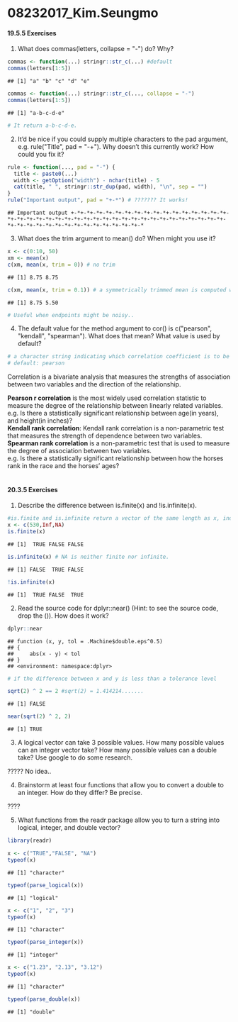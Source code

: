 # 08232017_Kim.Seungmo



#### 19.5.5 Exercises

1. What does commas(letters, collapse = "-") do? Why?

```r
commas <- function(...) stringr::str_c(...) #default
commas(letters[1:5])
```

```
## [1] "a" "b" "c" "d" "e"
```

```r
commas <- function(...) stringr::str_c(..., collapse = "-")
commas(letters[1:5])
```

```
## [1] "a-b-c-d-e"
```

```r
# It return a-b-c-d-e.
```


2. It’d be nice if you could supply multiple characters to the pad argument, e.g. rule("Title", pad = "-+"). Why doesn’t this currently work? How could you fix it?

```r
rule <- function(..., pad = "-") {
  title <- paste0(...)
  width <- getOption("width") - nchar(title) - 5
  cat(title, " ", stringr::str_dup(pad, width), "\n", sep = "")
}
rule("Important output", pad = "+-*") # ??????? It works!
```

```
## Important output +-*+-*+-*+-*+-*+-*+-*+-*+-*+-*+-*+-*+-*+-*+-*+-*+-*+-*+-*+-*+-*+-*+-*+-*+-*+-*+-*+-*+-*+-*+-*+-*+-*+-*+-*+-*+-*+-*+-*+-*+-*+-*+-*+-*+-*+-*+-*+-*+-*+-*+-*+-*+-*+-*
```


3. What does the trim argument to mean() do? When might you use it?

```r
x <- c(0:10, 50)
xm <- mean(x)
c(xm, mean(x, trim = 0)) # no trim
```

```
## [1] 8.75 8.75
```

```r
c(xm, mean(x, trim = 0.1)) # a symmetrically trimmed mean is computed with a fraction of trim observations deleted from each end before the mean is computed: 0 and 50 have been trimmed.
```

```
## [1] 8.75 5.50
```

```r
# Useful when endpoints might be noisy..
```

4. The default value for the method argument to cor() is c("pearson", "kendall", "spearman"). What does that mean? What value is used by default?

```r
# a character string indicating which correlation coefficient is to be computed. 
# default: pearson
```

Correlation is a bivariate analysis that measures the strengths of association between two variables and the direction of the relationship. 

**Pearson r correlation** is the most widely used correlation statistic to measure the degree of the relationship between linearly related variables.<br />
e.g. Is there a statistically significant relationship between age(in years), and height(in inches)?<br />
**Kendall rank correlation**: Kendall rank correlation is a non-parametric test that measures the strength of dependence between two variables.<br />
**Spearman rank correlation** is a non-parametric test that is used to measure the degree of association between two variables.<br />
e.g. Is there a statistically significant relationship between how the horses rank in the race and the horses’ ages?
<br />
<br />

#### 20.3.5 Exercises

1. Describe the difference between is.finite(x) and !is.infinite(x).

```r
#is.finite and is.infinite return a vector of the same length as x, indicating which elements are finite or infinite.
x <- c(530,Inf,NA)
is.finite(x)
```

```
## [1]  TRUE FALSE FALSE
```

```r
is.infinite(x) # NA is neither finite nor infinite.
```

```
## [1] FALSE  TRUE FALSE
```

```r
!is.infinite(x)
```

```
## [1]  TRUE FALSE  TRUE
```

2. Read the source code for dplyr::near() (Hint: to see the source code, drop the ()). How does it work?

```r
dplyr::near
```

```
## function (x, y, tol = .Machine$double.eps^0.5) 
## {
##     abs(x - y) < tol
## }
## <environment: namespace:dplyr>
```

```r
# if the difference between x and y is less than a tolerance level

sqrt(2) ^ 2 == 2 #sqrt(2) = 1.414214.......
```

```
## [1] FALSE
```

```r
near(sqrt(2) ^ 2, 2)
```

```
## [1] TRUE
```


3. A logical vector can take 3 possible values. How many possible values can an integer vector take? How many possible values can a double take? Use google to do some research.

????? No idea..

4. Brainstorm at least four functions that allow you to convert a double to an integer. How do they differ? Be precise.

???? 

5. What functions from the readr package allow you to turn a string into logical, integer, and double vector?

```r
library(readr)

x <- c("TRUE","FALSE", "NA")
typeof(x)
```

```
## [1] "character"
```

```r
typeof(parse_logical(x))
```

```
## [1] "logical"
```

```r
x <- c("1", "2", "3")
typeof(x)
```

```
## [1] "character"
```

```r
typeof(parse_integer(x))
```

```
## [1] "integer"
```

```r
x <- c("1.23", "2.13", "3.12")
typeof(x)
```

```
## [1] "character"
```

```r
typeof(parse_double(x))
```

```
## [1] "double"
```

